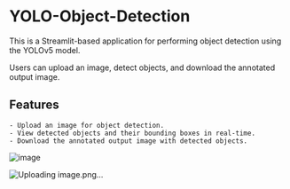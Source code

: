 # YOLO-Object-Detection

This is a Streamlit-based application for performing object detection using the YOLOv5 model. 

Users can upload an image, detect objects, and download the annotated output image.

## Features
    - Upload an image for object detection.
    - View detected objects and their bounding boxes in real-time.
    - Download the annotated output image with detected objects.

![image](https://github.com/user-attachments/assets/68ae19bb-1510-4647-bd12-f91bf6b1b8d4)

![Uploading image.png…]()
